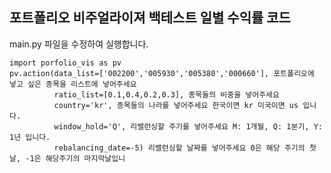 ## 포트폴리오 비주얼라이져 백테스트 일별 수익률 코드

main.py 파일을 수정하여 실행합니다.

    import porfolio_vis as pv
    pv.action(data_list=['002200','005930','005380','000660'], 포트폴리오에 넣고 싶은 종목을 리스트에 넣어주세요
              ratio_list=[0.1,0.4,0.2,0.3], 종목들의 비중을 넣어주세요
              country='kr', 종목들의 나라를 넣어주세요 한국이면 kr 미국이면 us 입니다.
              window_hold='Q', 리밸런싱할 주기를 넣어주세요 M: 1개월, Q: 1분기, Y: 1년 입니다.
              rebalancing_date=-5) 리밸런싱할 날짜를 넣어주세요 0은 해당 주기의 첫날, -1은 해당주기의 마지막날입니
